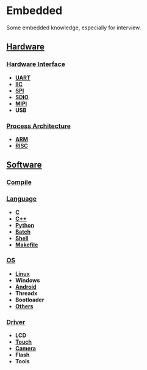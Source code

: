 # Embedded
Some embedded knowledge, especially for interview.

## [Hardware](https://github.com/lowkeyway/Embedded/tree/master/Hardware)
### [Hardware Interface](https://github.com/lowkeyway/Embedded/tree/master/Hardware/Hardware%20Interface)
+ **[UART](https://github.com/lowkeyway/Embedded/blob/master/Hardware/Hardware%20Interface/UART.md)**
+ **[IIC](https://github.com/lowkeyway/Embedded/blob/master/Hardware/Hardware%20Interface/IIC.md)**
+ **[SPI](https://github.com/lowkeyway/Embedded/blob/master/Hardware/Hardware%20Interface/SPI.md)**
+ **[SDIO](https://github.com/lowkeyway/Embedded/blob/master/Hardware/Hardware%20Interface/SDIO.md)**
+ **[MIPI](https://github.com/lowkeyway/Embedded/blob/master/Hardware/Hardware%20Interface/mipi.md)**
+ **USB**

### [Process Architecture](https://github.com/lowkeyway/Embedded/tree/master/Hardware/Processor%20architecture)
* **[ARM](https://github.com/lowkeyway/Embedded/tree/master/Hardware/Processor%20architecture/ARM)**
* **[RISC](https://github.com/lowkeyway/Embedded/tree/master/Hardware/Processor%20architecture/RISC)**

## [Software](https://github.com/lowkeyway/Embedded/tree/master/Software)
### [Compile](https://github.com/lowkeyway/Embedded/tree/master/Software/Compile)

### [Language](https://github.com/lowkeyway/Embedded/tree/master/Software/Language)
+ **[C](https://github.com/lowkeyway/Embedded/tree/master/Software/Language/C)**
+ **[C++](https://github.com/lowkeyway/Embedded/tree/master/Software/Language/C++)**
+ **[Python](https://github.com/lowkeyway/Embedded/tree/master/Software/Language/Python)**
+ **[Batch](https://github.com/lowkeyway/Embedded/tree/master/Software/Language/Batch)**
+ **[Shell](https://github.com/lowkeyway/Embedded/tree/master/Software/Language/Shell)**
+ **[Makefile](https://github.com/lowkeyway/Embedded/tree/master/Software/Language/Makefile)**

### [OS](https://github.com/lowkeyway/Embedded/tree/master/Software/OS)
+ **[Linux](https://github.com/lowkeyway/Embedded/tree/master/Software/OS/Linux)**
+ **Windows**
+ **[Android](https://github.com/lowkeyway/Embedded/tree/master/Software/OS/Android)**
+ **Threadx**
+ **Bootloader**
+ **[Others](https://github.com/lowkeyway/Embedded/tree/master/Software/OS/Others)**

### [Driver](https://github.com/lowkeyway/Embedded/tree/master/Software/Driver)
+ **LCD**
+ **[Touch](https://github.com/lowkeyway/Embedded/tree/master/Software/Driver/Touch)**
+ **[Camera](https://github.com/lowkeyway/Embedded/tree/master/Software/Driver/Camera)**
+ **Flash**
+ **Tools**
